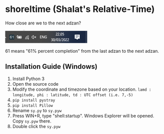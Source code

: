 # shoreltime (Shalat's Relative-Time)
How close are we to the next adzan?

![alt text](https://github.com/altilunium/shoreltime/blob/main/demo.png?raw=true "Logo Title Text 1")

61 means "61% percent completion" from the last adzan to the next adzan. 

## Installation Guide (Windows)
1. Install Python 3
2. Open the source code
3. Modify the coordinate and timezone based on your location.  `lamd : longitude, phi : latitude, td : UTC offset (i.e. 7,-5)` 
5. `pip install pystray`
6. `pip install Pillow`
7. Rename `sy.py` to `sy.pyw`
8. Press WIN+R, type "shell:startup". Windows Explorer will be opened. Copy `sy.pyw` there.
9. Double click the `sy.pyw`
